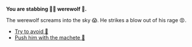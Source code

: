 **You are stabbing 🔪💢 werewolf 🐺.**

The werewolf screams into the sky 😱. He strikes a blow out of his rage 😡.

- [Try to avoid 💨](9-4AB.md)
- [Push him with the machete 🔪](9-4AC.md)